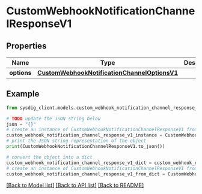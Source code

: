 # CustomWebhookNotificationChannelResponseV1


## Properties

Name | Type | Description | Notes
------------ | ------------- | ------------- | -------------
**options** | [**CustomWebhookNotificationChannelOptionsV1**](CustomWebhookNotificationChannelOptionsV1.md) |  | 

## Example

```python
from sysdig_client.models.custom_webhook_notification_channel_response_v1 import CustomWebhookNotificationChannelResponseV1

# TODO update the JSON string below
json = "{}"
# create an instance of CustomWebhookNotificationChannelResponseV1 from a JSON string
custom_webhook_notification_channel_response_v1_instance = CustomWebhookNotificationChannelResponseV1.from_json(json)
# print the JSON string representation of the object
print(CustomWebhookNotificationChannelResponseV1.to_json())

# convert the object into a dict
custom_webhook_notification_channel_response_v1_dict = custom_webhook_notification_channel_response_v1_instance.to_dict()
# create an instance of CustomWebhookNotificationChannelResponseV1 from a dict
custom_webhook_notification_channel_response_v1_from_dict = CustomWebhookNotificationChannelResponseV1.from_dict(custom_webhook_notification_channel_response_v1_dict)
```
[[Back to Model list]](../README.md#documentation-for-models) [[Back to API list]](../README.md#documentation-for-api-endpoints) [[Back to README]](../README.md)


